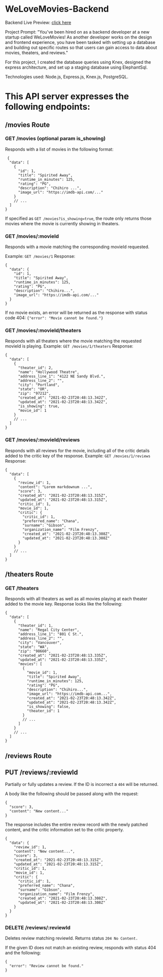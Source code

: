 # WeLoveMovies-Backend
Backend Live Preview: [click here](https://frozen-ravine-83173.herokuapp.com/movies/)

Project Prompt:
"You've been hired on as a backend developer at a new startup called WeLoveMovies! As another developer works on the design and frontend experience, you have been tasked with setting up a database and building out specific routes so that users can gain access to data about movies, theaters, and reviews."

For this project, I created the database queries using Knex, designed the express architecture, and set up a staging database using ElephantSql.

Technologies used: Node.js, Express.js, Knex.js, PostgreSQL.

# This API server expresses the following endpoints:

## /movies Route
### GET /movies (optional param is_showing)
Responds with a list of movies in the following format:
```
 {
  "data": [
    {
      "id": 1,
      "title": "Spirited Away",
      "runtime_in_minutes": 125,
      "rating": "PG",
      "description": "Chihiro ...",
      "image_url": "https://imdb-api.com/..."
    }
    // ...
  ]
}
```
If specified as `GET /movies?is_showing=true`, the route only returns those movies where the movie is currently showing in theaters.

### GET /movies/:movieId
Responds with a movie matching the corresponding movieId requested.

Example: `GET /movies/1` Response:
```
{
  "data": {
    "id": 1,
    "title": "Spirited Away",
    "runtime_in_minutes": 125,
    "rating": "PG",
    "description": "Chihiro...",
    "image_url": "https://imdb-api.com/..."
  }
}
```
If no movie exists, an error will be returned as the response with status code 404: `{"error": "Movie cannot be found."}`

### GET /movies/:movieId/theaters
Responds with all theaters where the movie matching the requested movieId is playing. Example: `GET /movies/1/theaters` Response:
```
{
  "data": [
    {
      "theater_id": 2,
      "name": "Hollywood Theatre",
      "address_line_1": "4122 NE Sandy Blvd.",
      "address_line_2": "",
      "city": "Portland",
      "state": "OR",
      "zip": "97212",
      "created_at": "2021-02-23T20:48:13.342Z",
      "updated_at": "2021-02-23T20:48:13.342Z",
      "is_showing": true,
      "movie_id": 1
    }
    // ...
  ]
}
```
### GET /movies/:movieId/reviews
Responds with all reviews for the movie, including all of the critic details added to the critic key of the response. Example: `GET /movies/1/reviews` Response:
```
{
  "data": [
    {
      "review_id": 1,
      "content": "Lorem markdownum ...",
      "score": 3,
      "created_at": "2021-02-23T20:48:13.315Z",
      "updated_at": "2021-02-23T20:48:13.315Z",
      "critic_id": 1,
      "movie_id": 1,
      "critic": {
        "critic_id": 1,
        "preferred_name": "Chana",
        "surname": "Gibson",
        "organization_name": "Film Frenzy",
        "created_at": "2021-02-23T20:48:13.308Z",
        "updated_at": "2021-02-23T20:48:13.308Z"
      }
    }
    // ...
  ]
}
```
## /theaters Route
### GET /theaters
Responds with all theaters as well as all movies playing at each theater added to the movie key. Response looks like the following:
```
{
  "data": [
    {
      "theater_id": 1,
      "name": "Regal City Center",
      "address_line_1": "801 C St.",
      "address_line_2": "",
      "city": "Vancouver",
      "state": "WA",
      "zip": "98660",
      "created_at": "2021-02-23T20:48:13.335Z",
      "updated_at": "2021-02-23T20:48:13.335Z",
      "movies": [
        {
          "movie_id": 1,
          "title": "Spirited Away",
          "runtime_in_minutes": 125,
          "rating": "PG",
          "description": "Chihiro...",
          "image_url": "https://imdb-api.com...",
          "created_at": "2021-02-23T20:48:13.342Z",
          "updated_at": "2021-02-23T20:48:13.342Z",
          "is_showing": false,
          "theater_id": 1
        }
        // ...
      ]
    }
    // ...
  ]
}
```
## /reviews Route
## PUT /reviews/:reviewId
Partially or fully updates a review. If the ID is incorrect a `404` will be returned.

A body like the following should be passed along with the request:
```
{
  "score": 3,
  "content": "New content..."
}
```
The response includes the entire review record with the newly patched content, and the critic information set to the critic property.
```
{
  "data": {
    "review_id": 1,
    "content": "New content...",
    "score": 3,
    "created_at": "2021-02-23T20:48:13.315Z",
    "updated_at": "2021-02-23T20:48:13.315Z",
    "critic_id": 1,
    "movie_id": 1,
    "critic": {
      "critic_id": 1,
      "preferred_name": "Chana",
      "surname": "Gibson",
      "organization_name": "Film Frenzy",
      "created_at": "2021-02-23T20:48:13.308Z",
      "updated_at": "2021-02-23T20:48:13.308Z"
    }
  }
}
```
### DELETE /reviews/:reviewId
Deletes review matching reviewId. Returns status `204 No Content.`

If the given ID does not match an existing review, responds with status 404 and the following:
```
{
  "error": "Review cannot be found."
}
```
